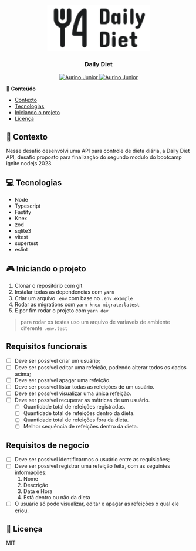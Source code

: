 <div align="center">
    <img src="/gh-assests/logo-readme.svg" alt="Um garfo e uma faca preto com o nome Daily Diet ao lado direito" width="280"/>
   <h3>Daily Diet</h3>
</div>

<p align="center">
   <a href="https://www.instagram.com/aurigod97/">
      <img alt="Aurino Junior" src="https://img.shields.io/badge/-aurigod97-0390fc?style=flat&logo=Instagram&logoColor=white&color=blue" />
   </a>
    <a href="https://www.linkedin.com/in/aurino-junior-7718a4158/">
      <img alt="Aurino Junior" src="https://img.shields.io/badge/-Aurino%20Junior-0390fc?style=flat&logo=Linkedin&logoColor=white&color=blue" />
   </a>
</p>

📍 **Conteúdo**

- [Contexto](#blue_book-contexto)
- [Tecnologias](#computer-tecnologias)
- [Iniciando o projeto](#video_game-iniciando-o-projeto)
- [Licença](#page_with_curl-licença)

## :blue_book: Contexto

Nesse desafio desenvolvi uma API para controle de dieta diária, a Daily Diet API, desafio proposto para finalização do segundo modulo do bootcamp ignite nodejs 2023.

## :computer: Tecnologias

- Node
- Typescript
- Fastify
- Knex
- zod
- sqlite3
- vitest
- supertest
- eslint

## :video_game: Iniciando o projeto

1. Clonar o repositório com git
2. Instalar todas as dependencias com `yarn`
3. Criar um arquivo `.env` com base no `.env.example`
4. Rodar as migrations com `yarn knex migrate:latest`
5. E por fim rodar o projeto com `yarn dev`

> para rodar os testes uso um arquivo de variaveis de ambiente diferente `.env.test`

## Requisitos funcionais

- [ ] Deve ser possível criar um usuário;
- [ ] Deve ser possível editar uma refeição, podendo alterar todos os dados acima;
- [ ] Deve ser possível apagar uma refeição.
- [ ] Deve ser possível listar todas as refeições de um usuário.
- [ ] Deve ser possível visualizar uma única refeição.
- [ ] Deve ser possível recuperar as métricas de um usuário.
  - [ ] Quantidade total de refeições registradas.
  - [ ] Quantidade total de refeições dentro da dieta.
  - [ ] Quantidade total de refeições fora da dieta.
  - [ ] Melhor sequência de refeições dentro da dieta.

## Requisitos de negocio

- [ ] Deve ser possivel identificarmos o usuário entre as requisições;
- [ ] Deve ser possível registrar uma refeição feita, com as seguintes informações:
  1. Nome
  2. Descrição
  3. Data e Hora
  4. Está dentro ou não da dieta
- [ ] O usuário só pode visualizar, editar e apagar as refeições o qual ele criou.

## :page_with_curl: Licença

MIT
